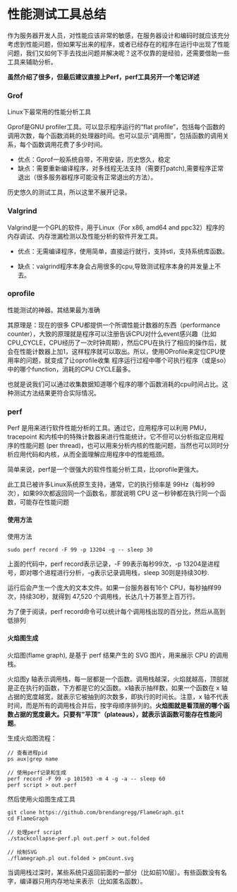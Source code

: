 # 性能测试工具总结
作为服务器开发人员，对性能应该非常的敏感，在服务器设计和编码时就应该充分考虑到性能问题，但如果写出来的程序，或者已经存在的程序在运行中出现了性能问题，我们又如何下手去找出问题并解决呢？这不仅靠的是经验，还需要借助一些工具来辅助分析。

**虽然介绍了很多，但最后建议直接上Perf，perf工具另开一个笔记详述**


### Grof
Linux下最常用的性能分析工具

Gprof是GNU profiler工具。可以显示程序运行的“flat profile”，包括每个函数的调用次数，每个函数消耗的处理器时间。也可以显示“调用图”，包括函数的调用关系，每个函数调用花费了多少时间。

 - 优点：Gprof一般系统自带，不用安装，历史悠久，稳定
 - 缺点：需要重新编译程序，对多线程无法支持（需要打patch),需要程序正常退出（很多服务器程序可能没有正常退出的方法）。

历史悠久的测试工具，所以这里不展开记录。

### Valgrind
Valgrind是一个GPL的软件，用于Linux（For x86, amd64 and ppc32）程序的内存调试、内存泄漏检测以及性能分析的软件开发工具。

 - 优点：无需编译程序，使用简单，直接运行就行，支持stl，支持系统库函数。

 - 缺点：valgrind程序本身会占用很多的cpu,导致测试程序本身的并发量上不去。


### oprofile
性能测试的神器。其结果最为准确

其原理是：现在的很多 CPU都提供一个所谓性能计数器的东西（performance counter），大致的原理就是程序可以注册告诉CPU对什么event感兴趣（比如CPU_CYCLE，CPU经历了一次时钟周期），然后CPU在执行了相应的操作后，就会在性能计数器上加1，这样程序就可以取出。所以，使用OProfile来定位CPU使用率的问题，就变成了让oprofile收集 程序运行过程中哪个可执行程序（或是so）中的哪个function，消耗的CPU CYCLE最多。

也就是说我们可以通过收集数据知道哪个程序的哪个函数消耗的cpu时间占比。这种测试方法结果更符合实际情况。

### perf
Perf 是用来进行软件性能分析的工具。通过它，应用程序可以利用 PMU，tracepoint 和内核中的特殊计数器来进行性能统计。它不但可以分析指定应用程序的性能问题 (per thread)，也可以用来分析内核的性能问题，当然也可以同时分析应用代码和内核，从而全面理解应用程序中的性能瓶颈。

简单来说，perf是一个很强大的软件性能分析工具，比oprofile更强大。

此工具已被许多Linux系统原生支持，通常，它的执行频率是 99Hz（每秒99次），如果99次都返回同一个函数名，那就说明 CPU 这一秒钟都在执行同一个函数，可能存在性能问题

#### 使用方法

使用方法

```
sudo perf record -F 99 -p 13204 -g -- sleep 30
```

上面的代码中，perf record表示记录，-F 99表示每秒99次，-p 13204是进程号，即对哪个进程进行分析，-g表示记录调用栈，sleep 30则是持续30秒.

运行后会产生一个庞大的文本文件。如果一台服务器有16个 CPU，每秒抽样99次，持续30秒，就得到 47,520 个调用栈，长达几十万甚至上百万行。

为了便于阅读，perf record命令可以统计每个调用栈出现的百分比，然后从高到低排列

#### 火焰图生成
火焰图(flame graph), 是基于 perf 结果产生的 SVG 图片，用来展示 CPU 的调用栈。

火焰图y 轴表示调用栈，每一层都是一个函数。调用栈越深，火焰就越高，顶部就是正在执行的函数，下方都是它的父函数。x轴表示抽样数，如果一个函数在 x 轴占据的宽度越宽，就表示它被抽到的次数多，即执行的时间长。注意，x 轴不代表时间，而是所有的调用栈合并后，按字母顺序排列的。**火焰图就是看顶层的哪个函数占据的宽度最大。只要有”平顶”（plateaus），就表示该函数可能存在性能问题**。


生成火焰图流程：

```
// 查看进程pid
ps aux|grep name

// 使用perf记录和生成
perf record -F 99 -p 101503 -m 4 -g -a -- sleep 60
perf script > out.perf
```

然后使用火焰图生成工具

```
git clone https://github.com/brendangregg/FlameGraph.git
cd FlameGraph

// 处理perf script
./stackcollapse-perf.pl out.perf > out.folded

// 绘制SVG
./flamegraph.pl out.folded > pmCount.svg
```

当调用栈过深时，某些系统只返回前面的一部分（比如前10层）。有些函数没有名字，编译器只用内存地址来表示（比如匿名函数）。